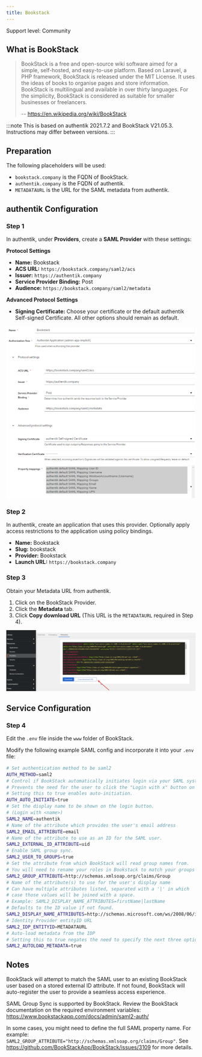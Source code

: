 ```yaml
---
title: Bookstack
---
```


<span class="badge badge--secondary">Support level: Community</span>

## What is BookStack

> BookStack is a free and open-source wiki software aimed for a simple, self-hosted, and easy-to-use platform. Based on Laravel, a PHP framework, BookStack is released under the MIT License. It uses the ideas of books to organise pages and store information. BookStack is multilingual and available in over thirty languages. For the simplicity, BookStack is considered as suitable for smaller businesses or freelancers.
>
> -- https://en.wikipedia.org/wiki/BookStack

:::note
This is based on authentik 2021.7.2 and BookStack V21.05.3. Instructions may differ between versions.
:::

## Preparation

The following placeholders will be used:

-   `bookstack.company` is the FQDN of BookStack.
-   `authentik.company` is the FQDN of authentik.
-   `METADATAURL` is the URL for the SAML metadata from authentik.

## authentik Configuration

### Step 1

In authentik, under **Providers**, create a **SAML Provider** with these settings:

**Protocol Settings**

-   **Name:** Bookstack
-   **ACS URL:** `https://bookstack.company/saml2/acs`
-   **Issuer:** `https://authentik.company`
-   **Service Provider Binding:** Post
-   **Audience:** `https://bookstack.company/saml2/metadata`

**Advanced Protocol Settings**

-   **Signing Certificate:** Choose your certificate or the default authentik Self-signed Certificate. All other options should remain as default.

![authentik_saml_bookstack](./authentik_saml_bookstack.png)

### Step 2

In authentik, create an application that uses this provider. Optionally apply access restrictions to the application using policy bindings.

-   **Name:** Bookstack
-   **Slug:** bookstack
-   **Provider:** Bookstack
-   **Launch URL:** `https://bookstack.company`

### Step 3

Obtain your Metadata URL from authentik.

1. Click on the BookStack Provider.
2. Click the **Metadata** tab.
3. Click **Copy download URL** (This URL is the `METADATAURL` required in Step 4).

![metadataurl](./metadataurl.png)

## Service Configuration

### Step 4

Edit the `.env` file inside the `www` folder of BookStack.

Modify the following example SAML config and incorporate it into your `.env` file:

```bash
# Set authentication method to be saml2
AUTH_METHOD=saml2
# Control if BookStack automatically initiates login via your SAML system if it's the only authentication method.
# Prevents the need for the user to click the "Login with x" button on the login page.
# Setting this to true enables auto-initiation.
AUTH_AUTO_INITIATE=true
# Set the display name to be shown on the login button.
# (Login with <name>)
SAML2_NAME=authentik
# Name of the attribute which provides the user's email address
SAML2_EMAIL_ATTRIBUTE=email
# Name of the attribute to use as an ID for the SAML user.
SAML2_EXTERNAL_ID_ATTRIBUTE=uid
# Enable SAML group sync.
SAML2_USER_TO_GROUPS=true
# Set the attribute from which BookStack will read group names from.
# You will need to rename your roles in Bookstack to match your groups in authentik.
SAML2_GROUP_ATTRIBUTE=http://schemas.xmlsoap.org/claims/Group
# Name of the attribute(s) to use for the user's display name
# Can have multiple attributes listed, separated with a '|' in which
# case those values will be joined with a space.
# Example: SAML2_DISPLAY_NAME_ATTRIBUTES=firstName|lastName
# Defaults to the ID value if not found.
SAML2_DISPLAY_NAME_ATTRIBUTES=http://schemas.microsoft.com/ws/2008/06/identity/claims/windowsaccountname
# Identity Provider entityID URL
SAML2_IDP_ENTITYID=METADATAURL
# Auto-load metadata from the IDP
# Setting this to true negates the need to specify the next three options
SAML2_AUTOLOAD_METADATA=true
```

## Notes

BookStack will attempt to match the SAML user to an existing BookStack user based on a stored external ID attribute. If not found, BookStack will auto-register the user to provide a seamless access experience.

SAML Group Sync is supported by BookStack. Review the BookStack documentation on the required environment variables: https://www.bookstackapp.com/docs/admin/saml2-auth/

In some cases, you might need to define the full SAML property name. For example: `SAML2_GROUP_ATTRIBUTE="http://schemas.xmlsoap.org/claims/Group"`. See https://github.com/BookStackApp/BookStack/issues/3109 for more details.
